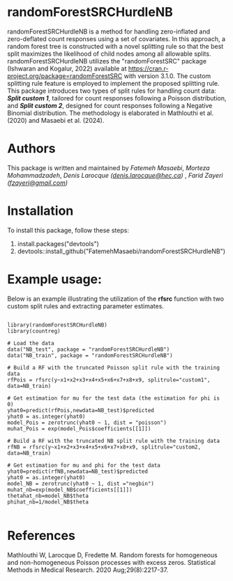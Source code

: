 # randomForestSRCHurdleNB
randomForestSRCHurdleNB is a method for handling zero-inflated and zero-deflated count responses using a set of covariates. In this approach, a random forest tree is constructed with a novel splitting rule so that the best split maximizes the likelihood of child nodes among all allowable splits. randomForestSRCHurdleNB utilizes the "randomForestSRC" package (Ishwaran and Kogalur, 2022) available at <https://cran.r-project.org/package=randomForestSRC> with version 3.1.0. The custom splitting rule feature is employed to implement the proposed splitting rule. This package introduces two types of split rules for handling count data: ***Split custom 1***, tailored for count responses following a Poisson distribution, and ***Split custom 2***, designed for count responses following a Negative Binomial distribution. The methodology is elaborated in Mathlouthi et al. (2020) and Masaebi et al. (2024).

# Authors
This package is written and maintained by *Fatemeh Masaebi*, *Morteza Mohammadzadeh*, *Denis Larocque (<denis.larocque@hec.ca>)* , *Farid Zayeri (<fzayeri@gmail.com>)*

# Installation
To install this package, follow these steps:
1. install.packages("devtools")
2. devtools::install_github("FatemehMasaebi/randomForestSRCHurdleNB")


# Example usage:
Below is an example illustrating the utilization of the **rfsrc** function with two custom split rules and extracting parameter estimates.

```

library(randomForestSRCHurdleNB)
library(countreg)

# Load the data
data("NB_test", package = "randomForestSRCHurdleNB")
data("NB_train", package = "randomForestSRCHurdleNB")

# Build a RF with the truncated Poisson split rule with the training data
rfPois = rfsrc(y~x1+x2+x3+x4+x5+x6+x7+x8+x9, splitrule="custom1", data=NB_train)

# Get estimation for mu for the test data (the estimation for phi is 0)
yhat0=predict(rfPois,newdata=NB_test)$predicted
yhat0 = as.integer(yhat0)
model_Pois = zerotrunc(yhat0 ~ 1, dist = "poisson")
muhat_Pois = exp(model_Pois$coefficients[[1]])

# Build a RF with the truncated NB split rule with the training data
rfNB = rfsrc(y~x1+x2+x3+x4+x5+x6+x7+x8+x9, splitrule="custom2, data=NB_train)

# Get estimation for mu and phi for the test data
yhat0=predict(rfNB,newdata=NB_test)$predicted
yhat0 = as.integer(yhat0)
model_NB = zerotrunc(yhat0 ~ 1, dist ="negbin")
muhat_nb=exp(model_NB$coefficients[[1]])
thetahat_nb=model_NB$theta
phihat_nb=1/model_NB$theta
 
```

# References
Mathlouthi W, Larocque D, Fredette M. Random forests for homogeneous and non-homogeneous Poisson processes with excess zeros. Statistical Methods in Medical Research. 2020 Aug;29(8):2217-37.






























